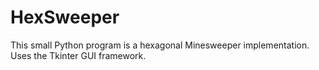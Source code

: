 # HexSweeper

This small Python program is a hexagonal Minesweeper implementation.
Uses the Tkinter GUI framework.
